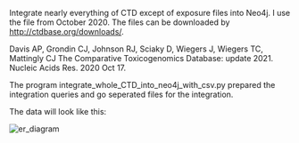 
Integrate nearly everything of CTD except of exposure files into Neo4j.
I use the file from October 2020.
The files can be downloaded by http://ctdbase.org/downloads/.

Davis AP, Grondin CJ, Johnson RJ, Sciaky D, Wiegers J, Wiegers TC, Mattingly CJ The Comparative Toxicogenomics Database: update 2021. Nucleic Acids Res. 2020 Oct 17. 

The program integrate_whole_CTD_into_neo4j_with_csv.py  prepared the integration queries and go seperated files for the integration.


The data will look like this:

![er_diagram](https://github.com/ambf0632/CompoundDb4jML/blob/main/CTD/ctd.png)
